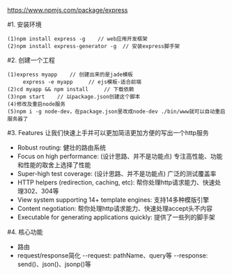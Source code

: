 https://www.npmjs.com/package/express

#1. 安装环境
```
(1)npm install express -g    // web应用开发框架
(2)npm install express-generator -g  // 安装express脚手架
```

#2. 创建一个工程
```
(1)express myapp    // 创建出来的是jade模板
     express -e myapp     // ejs模板-适合前端
(2)cd myapp && npm install     // 下载依赖
(3)npm start    // 以package.json创建这个脚本
(4)修改及重启node服务
(5)npm i -g node-dev，在package.json里改成node-dev ./bin/www就可以自动重启服务器了
```

#3. Features
让我们快速上手并可以更加简洁更加方便的写出一个http服务
- Robust routing: 健壮的路由系统
- Focus on high performance: (设计思路、并不是功能点) 专注高性能、功能和性能的取舍上选择了性能
- Super-high test coverage: (设计思路、并不是功能点) 广泛的测试覆盖率
- HTTP helpers (redirection, caching, etc): 帮你处理http请求能力、快速处理302、304等
- View system supporting 14+ template engines: 支持14多种模版引擎
- Content negotiation: 帮你处理http请求能力、快速处理accept头不内容
- Executable for generating applications quickly: 提供了一些列的脚手架

#4. 核心功能
- 路由
- request/response简化
--request: pathName、query等
--response: send()、json()、jsonp()等